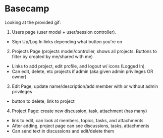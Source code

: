 # Basecamp

Looking at the provided gif: 
1. Users page (user model + user/session controller). 
  - Sign Up/Log In links depending what button you're on
2. Projects Page (projects model/controller, shows all projects. Buttons to filter by created by me/shared with me)
  - Links to add project, edit profile, and logout w/ icons (Logged In)
  - Can edit, delete, etc projects if admin (aka given admin privileges OR owner)
3. Edit Page, update name/description/add member with or without admin privileges
  - button to delete, link to project
4. Project Page: create new discussion, task, attachment (has many)
  - link to edit, can look at members, topics, tasks, and attachments
  - After adding, project page can see discussions, tasks, attachments
  - Can send text in discussions and edit/delete them
